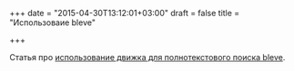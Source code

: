 +++
date = "2015-04-30T13:12:01+03:00"
draft = false
title = "Использоваие bleve"

+++

<p>Статья про <a href="http://www.philipotoole.com/increasing-bleve-performance-sharding/">использование движка для полнотекстового поиска bleve</a>.</p>

